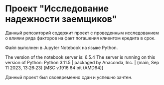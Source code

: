 # Проект "Исследование надежности заемщиков"
Данный репозиторий содержит проект с проведенным исследованием о влияии ряда факторов на факт погашения клиентом кредита в срок. 

Файл выполнен в Jupyter Notebook на языке Python.

The version of the notebook server is: 6.5.4
The server is running on this version of Python:
Python 3.11.5 | packaged by Anaconda, Inc. | (main, Sep 11 2023, 13:26:23) [MSC v.1916 64 bit (AMD64)]

Данный проект был своевременно сдан и успешно зачтен. 

